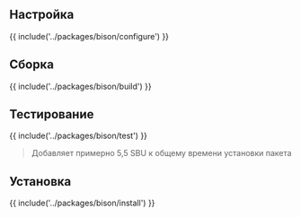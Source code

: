 <pkg :name="'bison'" instsize showsbu2></pkg>

## Настройка

{{ include('../packages/bison/configure') }}

## Сборка

{{ include('../packages/bison/build') }}

## Тестирование

{{ include('../packages/bison/test') }}

> Добавляет примерно 5,5 SBU к общему времени установки пакета

## Установка

{{ include('../packages/bison/install') }}

<script>
	new Vue({ el: '#main' })
</script>
